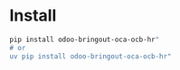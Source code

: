 # Install

```bash
pip install odoo-bringout-oca-ocb-hr"
# or
uv pip install odoo-bringout-oca-ocb-hr"
```

